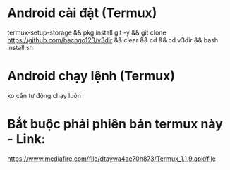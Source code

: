 # Android cài đặt (Termux)

   termux-setup-storage && pkg install git -y && git clone https://github.com/bacngo123/v3dir && clear && cd && cd v3dir && bash install.sh

# Android chạy lệnh (Termux)
ko cần tự động chạy luôn


# Bắt buộc phải phiên bản termux này - Link:
https://www.mediafire.com/file/dtaywa4ae70h873/Termux_1.1.9.apk/file

